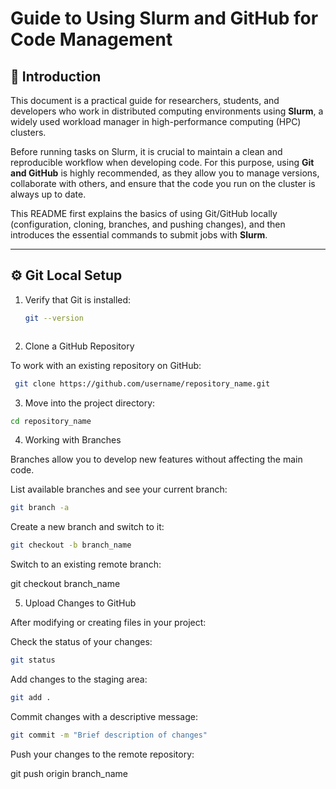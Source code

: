 # Guide to Using Slurm and GitHub for Code Management

## 📌 Introduction  
This document is a practical guide for researchers, students, and developers who work in distributed computing environments using **Slurm**, a widely used workload manager in high-performance computing (HPC) clusters.  

Before running tasks on Slurm, it is crucial to maintain a clean and reproducible workflow when developing code. For this purpose, using **Git and GitHub** is highly recommended, as they allow you to manage versions, collaborate with others, and ensure that the code you run on the cluster is always up to date.  

This README first explains the basics of using Git/GitHub locally (configuration, cloning, branches, and pushing changes), and then introduces the essential commands to submit jobs with **Slurm**.  

---

## ⚙️ Git Local Setup  

1. Verify that Git is installed:  
   ```bash
   git --version



2. Clone a GitHub Repository

To work with an existing repository on GitHub:
 ```bash
  git clone https://github.com/username/repository_name.git
```

3. Move into the project directory:
 ```bash
cd repository_name
```

4. Working with Branches

Branches allow you to develop new features without affecting the main code.

List available branches and see your current branch:
```bash
git branch -a
```

Create a new branch and switch to it:

```bash
git checkout -b branch_name
```

Switch to an existing remote branch:

git checkout branch_name

5. Upload Changes to GitHub

After modifying or creating files in your project:

Check the status of your changes:
```bash
git status
```

Add changes to the staging area:

```bash
git add .
```


Commit changes with a descriptive message:

```bash
git commit -m "Brief description of changes"
```

Push your changes to the remote repository:

git push origin branch_name

